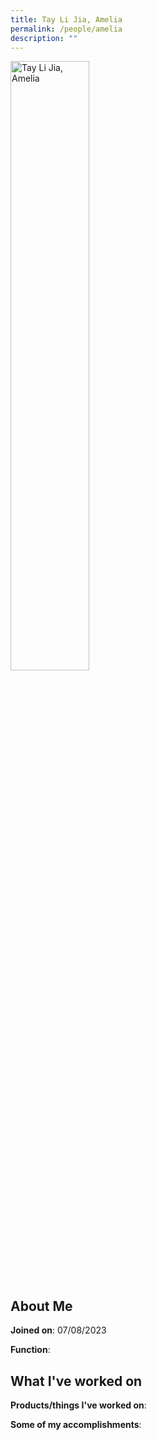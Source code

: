 ```yaml
---
title: Tay Li Jia, Amelia
permalink: /people/amelia
description: ""
---
```


<img src="/images/headshots/amelia.jpg" title="Tay Li Jia, Amelia" alt="Tay Li Jia, Amelia" style="width:50%;margin-left:0">

## About Me

**Joined on**: 07/08/2023

**Function**: 

## What I've worked on

**Products/things I've worked on**:


**Some of my accomplishments**:

